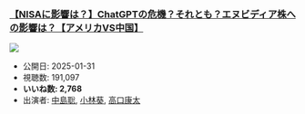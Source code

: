 ### [【NISAに影響は？】ChatGPTの危機？それとも？エヌビディア株への影響は？【アメリカVS中国】](https://www.youtube.com/watch?v=Cof-6Py1c3Q)
[![](https://img.youtube.com/vi/Cof-6Py1c3Q/sddefault.jpg)](https://www.youtube.com/watch?v=Cof-6Py1c3Q)
-   公開日: 2025-01-31
-   視聴数: 191,097
-   **いいね数: 2,768**
-   出演者: [中島聡](/rehacq_fan/people/中島聡 "wikilink"), [小林葵](/rehacq_fan/people/小林葵 "wikilink"), [高口康太](/rehacq_fan/people/高口康太 "wikilink")
